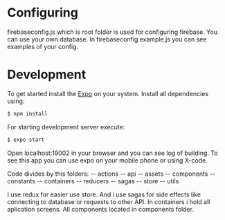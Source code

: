 # Configuring
firebaseconfig.js which is root folder is used for configuring firebase.
You can use your own database. In firebaseconfig.example.js you can see examples of your config.
# Development
To get started install the [Expo](https://expo.io/learn) on your system.
Install all dependencies using:
```sh
$ npm install
```
For starting development server execute:
```sh
$ expo start
```
Open localhost:19002 in your browser and you can see log of building.
To see this app you can use expo on your mobile phone or using X-code.

Code divides by this folders:
-- actions
-- api
-- assets
-- components
-- constants
-- containers
-- reducers
-- sagas
-- store
-- utils

I use redux for easier use store. And i use sagas for side effects like connecting to database or requests to other API.
In containers i hold all aplication screens.
All components located in components folder.